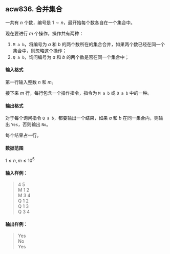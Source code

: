 ## acw836. 合并集合

一共有 $n$ 个数，编号是 $1 \sim n$，最开始每个数各自在一个集合中。

现在要进行 $m$ 个操作，操作共有两种：

1.  `M a b`，将编号为 $a$ 和 $b$ 的两个数所在的集合合并，如果两个数已经在同一个集合中，则忽略这个操作；
2.  `Q a b`，询问编号为 $a$ 和 $b$ 的两个数是否在同一个集合中；

#### 输入格式

第一行输入整数 $n$ 和 $m$。

接下来 $m$ 行，每行包含一个操作指令，指令为 `M a b` 或 `Q a b` 中的一种。

#### 输出格式

对于每个询问指令 `Q a b`，都要输出一个结果，如果 $a$ 和 $b$ 在同一集合内，则输出 `Yes`，否则输出 `No`。

每个结果占一行。

#### 数据范围

$1 \le n,m \le 10^5$

#### 输入样例：

>4 5 \
>M 1 2 \
>M 3 4 \
>Q 1 2 \
>Q 1 3 \
>Q 3 4

#### 输出样例：

>Yes \
>No \
>Yes